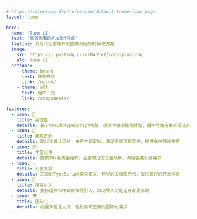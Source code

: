 ```yaml
---
# https://vitepress.dev/reference/default-theme-home-page
layout: home

hero:
  name: "Tune UI"
  text: "高效优雅的Vue3组件库"
  tagline: 为现代化前端开发提供流畅的UI解决方案
  image:
    src: https://i.postimg.cc/nrB4d5k7/logo-plus.png
    alt: Tune UI
  actions:
    - theme: brand
      text: 快速开始
      link: /guide/
    - theme: alt
      text: 组件一览
      link: /components/

features:
  - icon: 🚀
    title: 高性能
    details: 基于Vue3和TypeScript构建，提供卓越的性能体验，组件均使用最新语法开发
  - icon: 🎨
    title: 美观定制
    details: 现代化设计风格，支持主题定制，满足不同项目需求，提供多种预设主题
  - icon: 📦
    title: 丰富组件
    details: 提供30+高质量组件，涵盖常见的交互场景，满足各类业务需求
  - icon: 💡
    title: 开发友好
    details: 完整的TypeScript类型定义，详尽的文档和示例，提供良好的开发体验
  - icon: 🔌
    title: 按需引入
    details: 支持组件和样式的按需引入，自动导入功能让开发更高效
  - icon: 🌍
    title: 国际化
    details: 内置多语言支持，轻松实现应用的国际化需求
---
```

